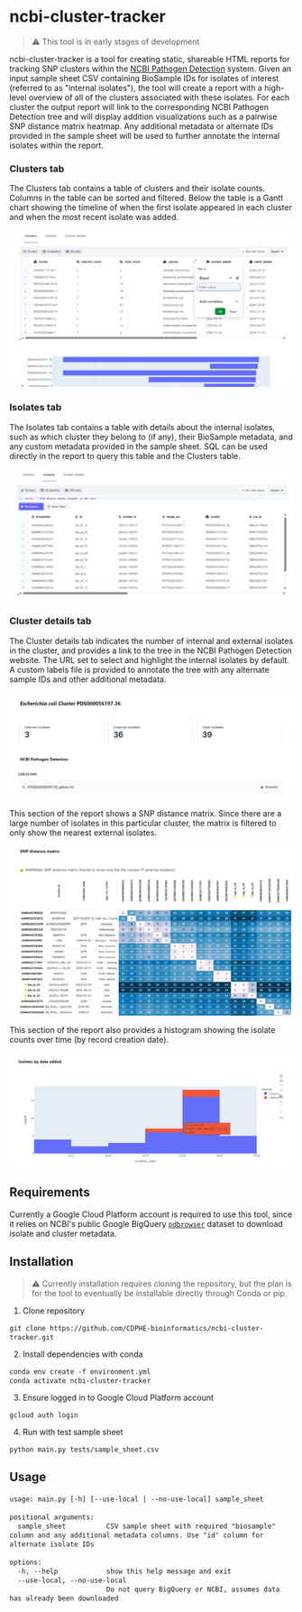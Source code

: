 # ncbi-cluster-tracker

> ⚠️ This tool is in early stages of development

ncbi-cluster-tracker is a tool for creating static, shareable HTML reports for tracking SNP clusters within the [NCBI Pathogen Detection](https://www.ncbi.nlm.nih.gov/pathogens/) system. Given an input sample sheet CSV containing BioSample IDs for isolates of interest (referred to as "internal isolates"), the tool will create a report with a high-level overview of all of the clusters associated with these isolates. For each cluster the output report will link to the corresponding NCBI Pathogen Detection tree and will display addition visualizations such as a pairwise SNP distance matrix heatmap. Any additional metadata or alternate IDs provided in the sample sheet will be used to further annotate the internal isolates within the report.

### Clusters tab
The Clusters tab contains a table of clusters and their isolate counts. Columns in the table can be sorted and filtered. Below the table is a Gantt chart showing the timeline of when the first isolate appeared in each cluster and when the most recent isolate was added. 

![Clusters tab](assets/clusters.png)

### Isolates tab
The Isolates tab contains a table with details about the internal isolates, such as which cluster they belong to (if any), their BioSample metadata, and any custom metadata provided in the sample sheet. SQL can be used directly in the report to query this table and the Clusters table.

![Isolates tab](assets/isolates.png)

### Cluster details tab
The Cluster details tab indicates the number of internal and external isolates in the cluster, and provides a link to the tree in the NCBI Pathogen Detection website. The URL set to select and highlight the internal isolates by default. A custom labels file is provided to annotate the tree with any alternate sample IDs and other additional metadata.

![Cluster details overview](assets/cluster_details_overview.png)

This section of the report shows a SNP distance matrix. Since there are a large number of isolates in this particular cluster, the matrix is filtered to only show the nearest external isolates.

![Cluster details SNP distance matrix](assets/cluster_details_matrix.png)

This section of the report also provides a histogram showing the isolate counts over time (by record creation date).

![Cluster details histogram](assets/cluster_details_histogram.png)

## Requirements
Currently a Google Cloud Platform account is required to use this tool, since it relies on NCBI's public Google BigQuery [`pdbrowser`](https://www.ncbi.nlm.nih.gov/pathogens/docs/gcp/) dataset to download isolate and cluster metadata.

## Installation
> ⚠️ Currently installation requires cloning the repository, but the plan is for the tool to eventually be installable directly through Conda or pip.

1. Clone repository

```
git clone https://github.com/CDPHE-bioinformatics/ncbi-cluster-tracker.git
```

2. Install dependencies with conda

```
conda env create -f environment.yml
conda activate ncbi-cluster-tracker
```

3. Ensure logged in to Google Cloud Platform account

```
gcloud auth login
```

4. Run with test sample sheet

```
python main.py tests/sample_sheet.csv
```

## Usage

```
usage: main.py [-h] [--use-local | --no-use-local] sample_sheet

positional arguments:
  sample_sheet          CSV sample sheet with required "biosample" column and any additional metadata columns. Use "id" column for alternate isolate IDs

options:
  -h, --help            show this help message and exit
  --use-local, --no-use-local
                        Do not query BigQuery or NCBI, assumes data has already been downloaded
```